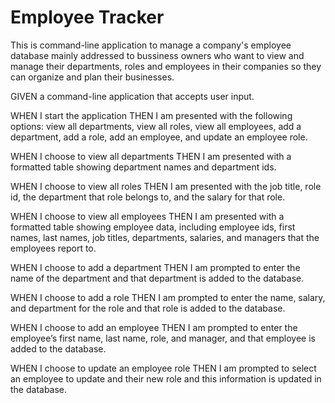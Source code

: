 # Employee Tracker

This is command-line application to manage a company's employee database mainly addressed to bussiness owners who want to view and manage their departments, roles and employees in their companies so they can organize and plan their businesses.

GIVEN a command-line application that accepts user input.

WHEN I start the application
THEN I am presented with the following options: view all departments, view all roles, view all employees, add a department, add a role, add an employee, and update an employee role.

WHEN I choose to view all departments
THEN I am presented with a formatted table showing department names and department ids.

WHEN I choose to view all roles
THEN I am presented with the job title, role id, the department that role belongs to, and the salary for that role.

WHEN I choose to view all employees
THEN I am presented with a formatted table showing employee data, including employee ids, first names, last names, job titles, departments, salaries, and managers that the employees report to.

WHEN I choose to add a department
THEN I am prompted to enter the name of the department and that department is added to the database.

WHEN I choose to add a role
THEN I am prompted to enter the name, salary, and department for the role and that role is added to the database.

WHEN I choose to add an employee
THEN I am prompted to enter the employee’s first name, last name, role, and manager, and that employee is added to the database.

WHEN I choose to update an employee role
THEN I am prompted to select an employee to update and their new role and this information is updated in the database.

